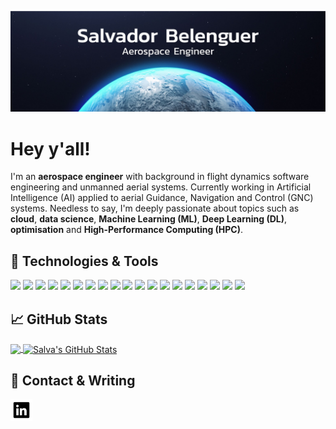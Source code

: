 ![Header](https://raw.githubusercontent.com/salvaba94/salvaba94/main/readme_header.jpeg "Header")

# Hey y'all!

I'm an **aerospace engineer** with background in flight dynamics software engineering and unmanned aerial systems. Currently working in Artificial Intelligence (AI) applied to aerial Guidance, Navigation and Control (GNC) systems. Needless to say, I'm deeply passionate about topics such as **cloud**, **data science**, **Machine Learning (ML)**, **Deep Learning (DL)**, **optimisation** and **High-Performance Computing (HPC)**.


## 🔧 Technologies & Tools
![](https://img.shields.io/badge/OS-Linux-informational?style=plastic&logo=linux&logoColor=white&color=0e76a8)
![](https://img.shields.io/badge/OS-Windows-informational?style=plastic&logo=windows&logoColor=white&color=0e76a8)
![](https://img.shields.io/badge/Editor-VS_Code-informational?style=plastic&logo=visualstudiocode&logoColor=white&color=0e76a8)
![](https://img.shields.io/badge/Editor-PyCharm-informational?style=plastic&logo=pycharm&logoColor=white&color=0e76a8)
![](https://img.shields.io/badge/Editor-Spyder-informational?style=plastic&logo=spyderide&logoColor=white&color=0e76a8)
![](https://img.shields.io/badge/Editor-Jupyter-informational?style=plastic&logo=jupyter&logoColor=white&color=0e76a8)
![](https://img.shields.io/badge/Code-Python-informational?style=plastic&logo=python&logoColor=white&color=0e76a8)
![](https://img.shields.io/badge/Code-C/C++-informational?style=plastic&logo=c%2B%2B&logoColor=white&color=0e76a8)
![](https://img.shields.io/badge/Code-Matlab-informational?style=plastic&logo=monster&logoColor=white&color=0e76a8)
![](https://img.shields.io/badge/Code-Fortran-informational?style=plastic&logo=fortran&logoColor=white&color=0e76a8)
![](https://img.shields.io/badge/Code-Make-informational?style=plastic&logo=cmake&logoColor=white&color=0e76a8)
![](https://img.shields.io/badge/Shell-Bash-informational?style=plastic&logo=gnu-bash&logoColor=white&color=0e76a8)
![](https://img.shields.io/badge/Tools-TensorFlow-informational?style=plastic&logo=tensorflow&logoColor=white&color=0e76a8)
![](https://img.shields.io/badge/Tools-Keras-informational?style=plastic&logo=keras&logoColor=white&color=0e76a8)
![](https://img.shields.io/badge/Tools-PyTorch-informational?style=plastic&logo=pytorch&logoColor=white&color=0e76a8)
![](https://img.shields.io/badge/Tools-ScikitLearn-informational?style=plastic&logo=scikitlearn&logoColor=white&color=0e76a8)
![](https://img.shields.io/badge/Tools-PostgreSQL-informational?style=plastic&logo=postgresql&logoColor=white&color=0e76a8)
![](https://img.shields.io/badge/Tools-MySQL-informational?style=plastic&logo=mysql&logoColor=white&color=0e76a8)
![](https://img.shields.io/badge/Tools-OpenCV-informational?style=plastic&logo=opencv&logoColor=white&color=0e76a8)


## &#x1f4c8; GitHub Stats

<a href="https://github.com/salvaba94/salvaba94">
  <img align="center" src="https://github-readme-stats.vercel.app/api/top-langs/?username=salvaba94&hide=java,html,tex&title_color=ffffff&text_color=c9cacc&icon_color=2bbc8a&bg_color=1d1f21&langs_count=3" height="190" />
</a>
<a href="https://github.com/salvaba94/salvaba94">
  <img align="center" src="https://github-readme-stats.vercel.app/api?username=salvaba94&show_icons=true&line_height=27&count_private=true&title_color=ffffff&text_color=c9cacc&icon_color=0e76a8&bg_color=1d1f21" alt="Salva's GitHub Stats" height="190" />
</a>

## 📕 Contact & Writing

<p>
<a href="https://www.linkedin.com/in/salbeal/">
  <img align="left" alt="Salva's LinkdeIn" src="https://raw.githubusercontent.com/salvaba94/salvaba94/main/linkedin_icon.png" width="35" />
</a>
</p>
